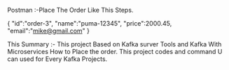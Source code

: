 Postman :-Place The Order Like This Steps.

{
    "id":"order-3",
    "name":"puma-12345",
    "price":2000.45,
    "email":"mike@gmail.com"
}

This Summary :-
This project Based on Kafka surver Tools and Kafka With Microservices How to Place the order.
This project codes and command U can used for Every Kafka Projects.
